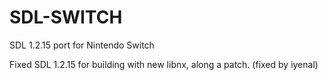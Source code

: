 # SDL-SWITCH
SDL 1.2.15 port for Nintendo Switch

Fixed SDL 1.2.15 for building with new libnx, along a patch. (fixed by iyenal)
